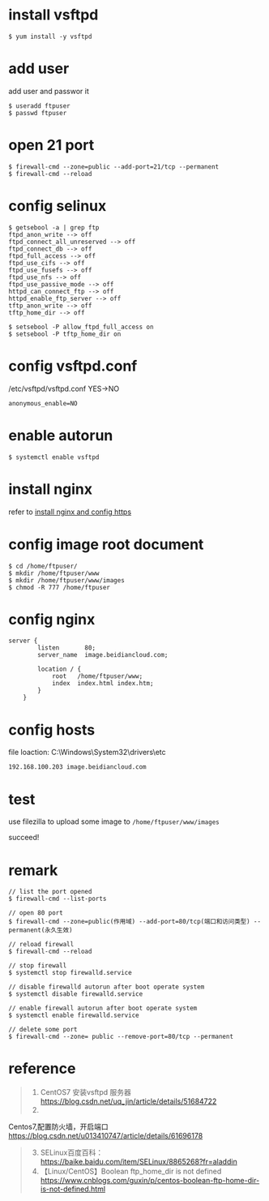 
# install vsftpd
```shell
$ yum install -y vsftpd
```

# add user
add user and passwor it
```shell
$ useradd ftpuser
$ passwd ftpuser
```

# open 21 port
```shell
$ firewall-cmd --zone=public --add-port=21/tcp --permanent
$ firewall-cmd --reload
```

# config selinux
```shell
$ getsebool -a | grep ftp
ftpd_anon_write --> off
ftpd_connect_all_unreserved --> off
ftpd_connect_db --> off
ftpd_full_access --> off
ftpd_use_cifs --> off
ftpd_use_fusefs --> off
ftpd_use_nfs --> off
ftpd_use_passive_mode --> off
httpd_can_connect_ftp --> off
httpd_enable_ftp_server --> off
tftp_anon_write --> off
tftp_home_dir --> off

$ setsebool -P allow_ftpd_full_access on
$ setsebool -P tftp_home_dir on
```

# config vsftpd.conf
/etc/vsftpd/vsftpd.conf YES->NO
```shell
anonymous_enable=NO
```

# enable autorun
```shell
$ systemctl enable vsftpd
```

# install nginx
refer to [install nginx and config https](https://github.com/zeanzai/Computer-Science-Study-Note/blob/master/operation/install-nginx-and-config-https.md)

# config image root document
```shell
$ cd /home/ftpuser/
$ mkdir /home/ftpuser/www
$ mkdir /home/ftpuser/www/images
$ chmod -R 777 /home/ftpuser
```

# config nginx
```shell
server {
        listen       80;
        server_name  image.beidiancloud.com;

        location / {
            root   /home/ftpuser/www;
            index  index.html index.htm;
        }
    }
```
# config hosts
file loaction: C:\Windows\System32\drivers\etc

`192.168.100.203 image.beidiancloud.com`

# test
use filezilla to upload some image to `/home/ftpuser/www/images`

succeed!


# remark
```shell
// list the port opened
$ firewall-cmd --list-ports

// open 80 port
$ firewall-cmd --zone=public(作用域) --add-port=80/tcp(端口和访问类型) --permanent(永久生效)

// reload firewall
$ firewall-cmd --reload

// stop firewall
$ systemctl stop firewalld.service

// disable firewalld autorun after boot operate system 
$ systemctl disable firewalld.service

// enable firewall autorun after boot operate system
$ systemctl enable firewalld.service

// delete some port
$ firewall-cmd --zone= public --remove-port=80/tcp --permanent
```
# reference
> 1. CentOS7 安装vsftpd 服务器 https://blog.csdn.net/uq_jin/article/details/51684722
> 2. 
Centos7,配置防火墙，开启端口 https://blog.csdn.net/u013410747/article/details/61696178
> 3. SELinux百度百科： https://baike.baidu.com/item/SELinux/8865268?fr=aladdin
> 4. 【Linux/CentOS】Boolean ftp_home_dir is not defined https://www.cnblogs.com/guxin/p/centos-boolean-ftp-home-dir-is-not-defined.html
> 


